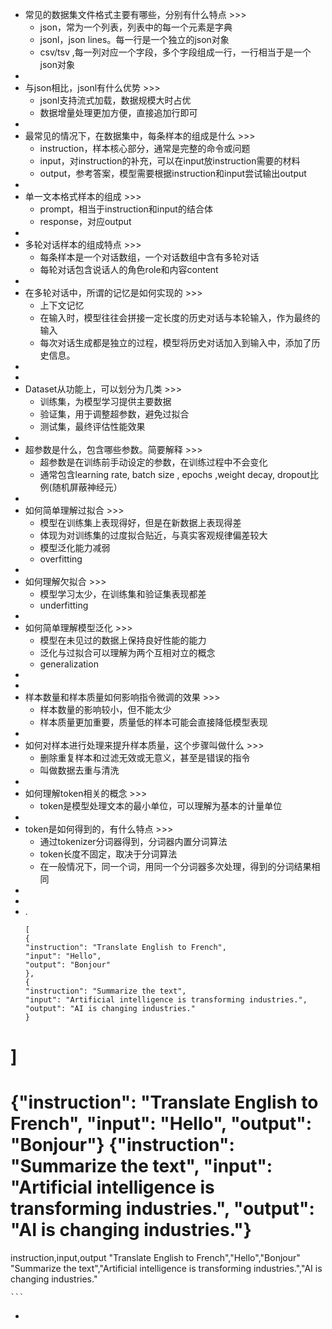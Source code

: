 - 常见的数据集文件格式主要有哪些，分别有什么特点 >>>
    - json，常为一个列表，列表中的每一个元素是字典
    - jsonl，json lines。每一行是一个独立的json对象
    - csv/tsv ,每一列对应一个字段，多个字段组成一行，一行相当于是一个json对象
- 
- 与json相比，jsonl有什么优势 >>>
    - jsonl支持流式加载，数据规模大时占优
    - 数据增量处理更加方便，直接追加行即可
- 
- 最常见的情况下，在数据集中，每条样本的组成是什么 >>>
    - instruction，样本核心部分，通常是完整的命令或问题
    - input，对instruction的补充，可以在input放instruction需要的材料
    - output，参考答案，模型需要根据instruction和input尝试输出output
- 
- 单一文本格式样本的组成 >>>
    - prompt，相当于instruction和input的结合体
    - response，对应output
- 
- 多轮对话样本的组成特点 >>>
    - 每条样本是一个对话数组，一个对话数组中含有多轮对话
    - 每轮对话包含说话人的角色role和内容content
- 
- 在多轮对话中，所谓的记忆是如何实现的 >>>
    - 上下文记忆
    - 在输入时，模型往往会拼接一定长度的历史对话与本轮输入，作为最终的输入
    - 每次对话生成都是独立的过程，模型将历史对话加入到输入中，添加了历史信息。
- 
- 
- Dataset从功能上，可以划分为几类 >>>
    - 训练集，为模型学习提供主要数据
    - 验证集，用于调整超参数，避免过拟合
    - 测试集，最终评估性能效果
- 
- 超参数是什么，包含哪些参数。简要解释 >>>
    - 超参数是在训练前手动设定的参数，在训练过程中不会变化
    - 通常包含learning rate, batch size , epochs ,weight decay, dropout比例(随机屏蔽神经元）
- 
- 如何简单理解过拟合 >>>
    - 模型在训练集上表现得好，但是在新数据上表现得差
    - 体现为对训练集的过度拟合贴近，与真实客观规律偏差较大
    - 模型泛化能力减弱
    - overfitting
- 
- 如何理解欠拟合 >>>
    - 模型学习太少，在训练集和验证集表现都差
    - underfitting
- 
- 如何简单理解模型泛化 >>>
    - 模型在未见过的数据上保持良好性能的能力
    - 泛化与过拟合可以理解为两个互相对立的概念
    - generalization
- 
- 
- 样本数量和样本质量如何影响指令微调的效果 >>>
    - 样本数量的影响较小，但不能太少
    - 样本质量更加重要，质量低的样本可能会直接降低模型表现
- 
- 如何对样本进行处理来提升样本质量，这个步骤叫做什么 >>>
    - 删除重复样本和过滤无效或无意义，甚至是错误的指令 
    - 叫做数据去重与清洗
- 
- 如何理解token相关的概念 >>>
    - token是模型处理文本的最小单位，可以理解为基本的计量单位
- 
- token是如何得到的，有什么特点 >>>
    - 通过tokenizer分词器得到，分词器内置分词算法
    - token长度不固定，取决于分词算法
    - 在一般情况下，同一个词，用同一个分词器多次处理，得到的分词结果相同
- 
- 
- .
    ```
    [
  {
    "instruction": "Translate English to French",
    "input": "Hello",
    "output": "Bonjour"
  },
  {
    "instruction": "Summarize the text",
    "input": "Artificial intelligence is transforming industries.",
    "output": "AI is changing industries."
  }
]
===
 {"instruction": "Translate English to French", "input": "Hello", "output": "Bonjour"}
{"instruction": "Summarize the text", "input": "Artificial intelligence is transforming industries.", "output": "AI is changing industries."}
===
instruction,input,output
"Translate English to French","Hello","Bonjour"
"Summarize the text","Artificial intelligence is transforming industries.","AI is changing industries."
 
    ```
- 
